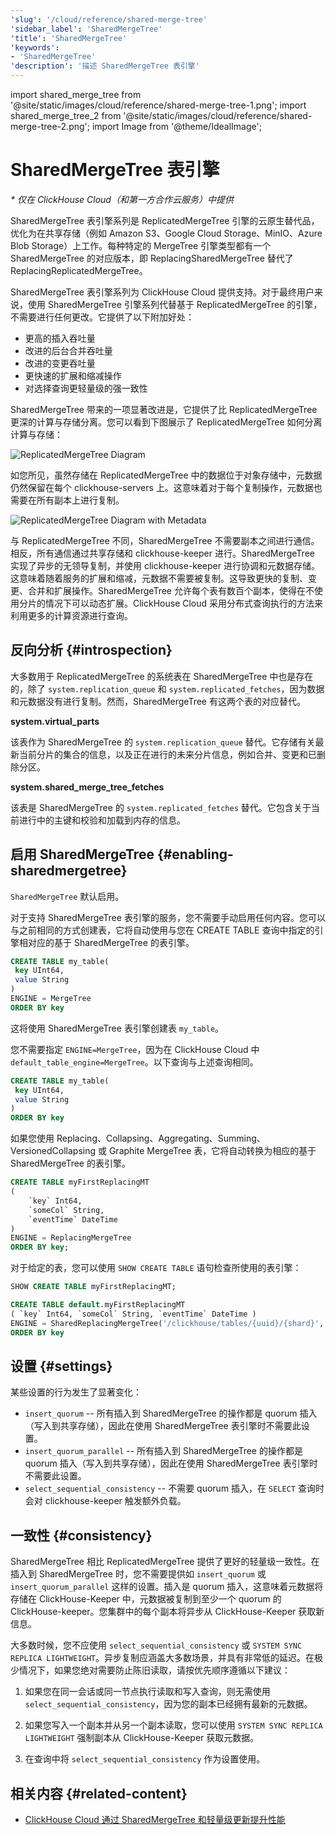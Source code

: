 ```yaml
---
'slug': '/cloud/reference/shared-merge-tree'
'sidebar_label': 'SharedMergeTree'
'title': 'SharedMergeTree'
'keywords':
- 'SharedMergeTree'
'description': '描述 SharedMergeTree 表引擎'
---
```


import shared_merge_tree from '@site/static/images/cloud/reference/shared-merge-tree-1.png';
import shared_merge_tree_2 from '@site/static/images/cloud/reference/shared-merge-tree-2.png';
import Image from '@theme/IdealImage';



# SharedMergeTree 表引擎

*\* 仅在 ClickHouse Cloud（和第一方合作云服务）中提供*

SharedMergeTree 表引擎系列是 ReplicatedMergeTree 引擎的云原生替代品，优化为在共享存储（例如 Amazon S3、Google Cloud Storage、MinIO、Azure Blob Storage）上工作。每种特定的 MergeTree 引擎类型都有一个 SharedMergeTree 的对应版本，即 ReplacingSharedMergeTree 替代了 ReplacingReplicatedMergeTree。

SharedMergeTree 表引擎系列为 ClickHouse Cloud 提供支持。对于最终用户来说，使用 SharedMergeTree 引擎系列代替基于 ReplicatedMergeTree 的引擎，不需要进行任何更改。它提供了以下附加好处：

- 更高的插入吞吐量
- 改进的后台合并吞吐量
- 改进的变更吞吐量
- 更快速的扩展和缩减操作
- 对选择查询更轻量级的强一致性

SharedMergeTree 带来的一项显著改进是，它提供了比 ReplicatedMergeTree 更深的计算与存储分离。您可以看到下图展示了 ReplicatedMergeTree 如何分离计算与存储：

<Image img={shared_merge_tree} alt="ReplicatedMergeTree Diagram" size="md"  />

如您所见，虽然存储在 ReplicatedMergeTree 中的数据位于对象存储中，元数据仍然保留在每个 clickhouse-servers 上。这意味着对于每个复制操作，元数据也需要在所有副本上进行复制。

<Image img={shared_merge_tree_2} alt="ReplicatedMergeTree Diagram with Metadata" size="md"  />

与 ReplicatedMergeTree 不同，SharedMergeTree 不需要副本之间进行通信。相反，所有通信通过共享存储和 clickhouse-keeper 进行。SharedMergeTree 实现了异步的无领导复制，并使用 clickhouse-keeper 进行协调和元数据存储。这意味着随着服务的扩展和缩减，元数据不需要被复制。这导致更快的复制、变更、合并和扩展操作。SharedMergeTree 允许每个表有数百个副本，使得在不使用分片的情况下可以动态扩展。ClickHouse Cloud 采用分布式查询执行的方法来利用更多的计算资源进行查询。

## 反向分析 {#introspection}

大多数用于 ReplicatedMergeTree 的系统表在 SharedMergeTree 中也是存在的，除了 `system.replication_queue` 和 `system.replicated_fetches`，因为数据和元数据没有进行复制。然而，SharedMergeTree 有这两个表的对应替代。

**system.virtual_parts**

该表作为 SharedMergeTree 的 `system.replication_queue` 替代。它存储有关最新当前分片的集合的信息，以及正在进行的未来分片信息，例如合并、变更和已删除分区。

**system.shared_merge_tree_fetches**

该表是 SharedMergeTree 的 `system.replicated_fetches` 替代。它包含关于当前进行中的主键和校验和加载到内存的信息。

## 启用 SharedMergeTree {#enabling-sharedmergetree}

`SharedMergeTree` 默认启用。

对于支持 SharedMergeTree 表引擎的服务，您不需要手动启用任何内容。您可以与之前相同的方式创建表，它将自动使用与您在 CREATE TABLE 查询中指定的引擎相对应的基于 SharedMergeTree 的表引擎。

```sql
CREATE TABLE my_table(
 key UInt64,
 value String
)
ENGINE = MergeTree
ORDER BY key
```

这将使用 SharedMergeTree 表引擎创建表 `my_table`。

您不需要指定 `ENGINE=MergeTree`，因为在 ClickHouse Cloud 中 `default_table_engine=MergeTree`。以下查询与上述查询相同。

```sql
CREATE TABLE my_table(
 key UInt64,
 value String
)
ORDER BY key
```

如果您使用 Replacing、Collapsing、Aggregating、Summing、VersionedCollapsing 或 Graphite MergeTree 表，它将自动转换为相应的基于 SharedMergeTree 的表引擎。

```sql
CREATE TABLE myFirstReplacingMT
(
    `key` Int64,
    `someCol` String,
    `eventTime` DateTime
)
ENGINE = ReplacingMergeTree
ORDER BY key;
```

对于给定的表，您可以使用 `SHOW CREATE TABLE` 语句检查所使用的表引擎：
```sql
SHOW CREATE TABLE myFirstReplacingMT;
```

```sql
CREATE TABLE default.myFirstReplacingMT
( `key` Int64, `someCol` String, `eventTime` DateTime )
ENGINE = SharedReplacingMergeTree('/clickhouse/tables/{uuid}/{shard}', '{replica}')
ORDER BY key
```

## 设置 {#settings}

某些设置的行为发生了显著变化：

- `insert_quorum` -- 所有插入到 SharedMergeTree 的操作都是 quorum 插入（写入到共享存储），因此在使用 SharedMergeTree 表引擎时不需要此设置。
- `insert_quorum_parallel` -- 所有插入到 SharedMergeTree 的操作都是 quorum 插入（写入到共享存储），因此在使用 SharedMergeTree 表引擎时不需要此设置。
- `select_sequential_consistency` -- 不需要 quorum 插入，在 `SELECT` 查询时会对 clickhouse-keeper 触发额外负载。

## 一致性 {#consistency}

SharedMergeTree 相比 ReplicatedMergeTree 提供了更好的轻量级一致性。在插入到 SharedMergeTree 时，您不需要提供如 `insert_quorum` 或 `insert_quorum_parallel` 这样的设置。插入是 quorum 插入，这意味着元数据将存储在 ClickHouse-Keeper 中，元数据被复制到至少一个 quorum 的 ClickHouse-keeper。您集群中的每个副本将异步从 ClickHouse-Keeper 获取新信息。

大多数时候，您不应使用 `select_sequential_consistency` 或 `SYSTEM SYNC REPLICA LIGHTWEIGHT`。异步复制应涵盖大多数场景，并具有非常低的延迟。在极少情况下，如果您绝对需要防止陈旧读取，请按优先顺序遵循以下建议：

1. 如果您在同一会话或同一节点执行读取和写入查询，则无需使用 `select_sequential_consistency`，因为您的副本已经拥有最新的元数据。

2. 如果您写入一个副本并从另一个副本读取，您可以使用 `SYSTEM SYNC REPLICA LIGHTWEIGHT` 强制副本从 ClickHouse-Keeper 获取元数据。

3. 在查询中将 `select_sequential_consistency` 作为设置使用。

## 相关内容 {#related-content}

- [ClickHouse Cloud 通过 SharedMergeTree 和轻量级更新提升性能](https://clickhouse.com/blog/clickhouse-cloud-boosts-performance-with-sharedmergetree-and-lightweight-updates)
